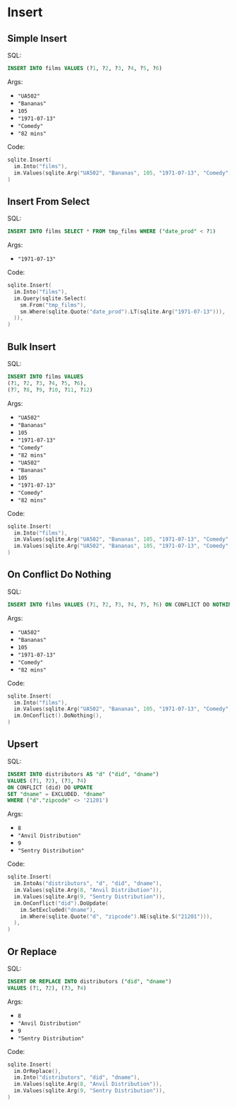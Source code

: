# Insert

## Simple Insert

SQL:

```sql
INSERT INTO films VALUES (?1, ?2, ?3, ?4, ?5, ?6)
```

Args:

* `"UA502"`
* `"Bananas"`
* `105`
* `"1971-07-13"`
* `"Comedy"`
* `"82 mins"`

Code:

```go
sqlite.Insert(
  im.Into("films"),
  im.Values(sqlite.Arg("UA502", "Bananas", 105, "1971-07-13", "Comedy", "82 mins")),
)
```

## Insert From Select

SQL:

```sql
INSERT INTO films SELECT * FROM tmp_films WHERE ("date_prod" < ?1)
```

Args:

* `"1971-07-13"`

Code:

```go
sqlite.Insert(
  im.Into("films"),
  im.Query(sqlite.Select(
    sm.From("tmp_films"),
    sm.Where(sqlite.Quote("date_prod").LT(sqlite.Arg("1971-07-13"))),
  )),
)
```

## Bulk Insert

SQL:

```sql
INSERT INTO films VALUES
(?1, ?2, ?3, ?4, ?5, ?6),
(?7, ?8, ?9, ?10, ?11, ?12)
```

Args:

* `"UA502"`
* `"Bananas"`
* `105`
* `"1971-07-13"`
* `"Comedy"`
* `"82 mins"`
* `"UA502"`
* `"Bananas"`
* `105`
* `"1971-07-13"`
* `"Comedy"`
* `"82 mins"`

Code:

```go
sqlite.Insert(
  im.Into("films"),
  im.Values(sqlite.Arg("UA502", "Bananas", 105, "1971-07-13", "Comedy", "82 mins")),
  im.Values(sqlite.Arg("UA502", "Bananas", 105, "1971-07-13", "Comedy", "82 mins")),
)
```

## On Conflict Do Nothing

SQL:

```sql
INSERT INTO films VALUES (?1, ?2, ?3, ?4, ?5, ?6) ON CONFLICT DO NOTHING
```

Args:

* `"UA502"`
* `"Bananas"`
* `105`
* `"1971-07-13"`
* `"Comedy"`
* `"82 mins"`

Code:

```go
sqlite.Insert(
  im.Into("films"),
  im.Values(sqlite.Arg("UA502", "Bananas", 105, "1971-07-13", "Comedy", "82 mins")),
  im.OnConflict().DoNothing(),
)
```

## Upsert

SQL:

```sql
INSERT INTO distributors AS "d" ("did", "dname")
VALUES (?1, ?2), (?3, ?4)
ON CONFLICT (did) DO UPDATE
SET "dname" = EXCLUDED. "dname"
WHERE ("d"."zipcode" <> '21201')
```

Args:

* `8`
* `"Anvil Distribution"`
* `9`
* `"Sentry Distribution"`

Code:

```go
sqlite.Insert(
  im.IntoAs("distributors", "d", "did", "dname"),
  im.Values(sqlite.Arg(8, "Anvil Distribution")),
  im.Values(sqlite.Arg(9, "Sentry Distribution")),
  im.OnConflict("did").DoUpdate(
    im.SetExcluded("dname"),
    im.Where(sqlite.Quote("d", "zipcode").NE(sqlite.S("21201"))),
  ),
)
```

## Or Replace

SQL:

```sql
INSERT OR REPLACE INTO distributors ("did", "dname")
VALUES (?1, ?2), (?3, ?4)
```

Args:

* `8`
* `"Anvil Distribution"`
* `9`
* `"Sentry Distribution"`

Code:

```go
sqlite.Insert(
  im.OrReplace(),
  im.Into("distributors", "did", "dname"),
  im.Values(sqlite.Arg(8, "Anvil Distribution")),
  im.Values(sqlite.Arg(9, "Sentry Distribution")),
)
```
